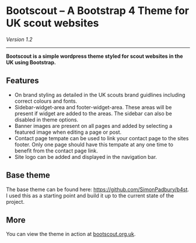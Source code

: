 # Bootscout – A Bootstrap 4 Theme for UK scout websites

*Version 1.2*

------------------

**Bootscout is a simple wordpress theme styled for scout websites in the UK using Bootstrap.**

## Features

* On brand styling as detailed in the UK scouts brand guidlines including correct colours and fonts.
* Sidebar-widget-area and footer-widget-area. These areas will be present if widget are added to the areas. The sidebar can also be disabled in theme options.
* Banner images are present on all pages and added by selecting a featured image when editing a page or post.
* Contact page tempate can be used to link your contact page to the sites footer. Only one page should have this tempate at any one time to benefit from the contact page link.
* Site logo can be added and displayed in the navigation bar.


## Base theme
The base theme can be found here: https://github.com/SimonPadbury/b4st. I used this as a starting point and build it up to the current state of the project.

## More

You can view the theme in action at [bootscout.org.uk](http://www.bootscout.org.uk).
